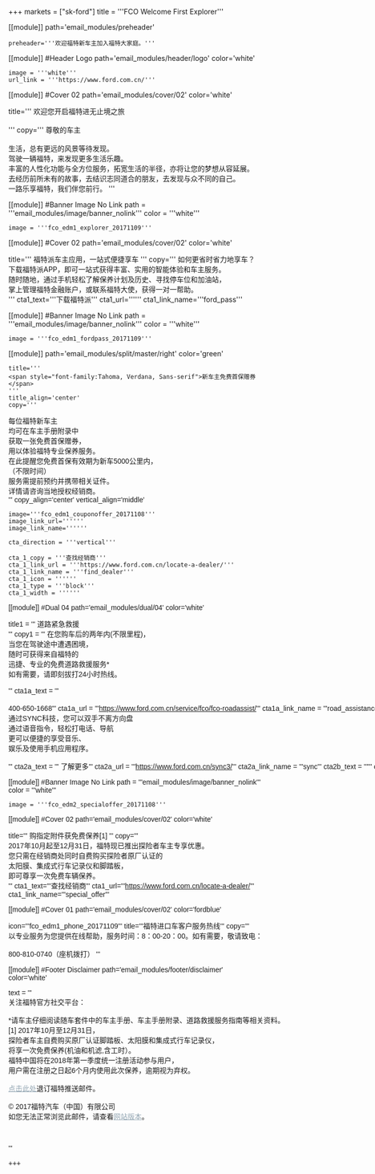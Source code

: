 
+++
markets = ["sk-ford"]
title = '''FCO Welcome First Explorer'''

[[module]]
path='email_modules/preheader'

	preheader='''欢迎福特新车主加入福特大家庭。'''

[[module]] #Header Logo
path='email_modules/header/logo'
color='white'

	image = '''white'''
	url_link = '''https://www.ford.com.cn/'''
    
[[module]] #Cover 02
path='email_modules/cover/02'
color='white'

title='''
    <span style="white-space:nowrap;">欢迎您开启福特进无止境之旅</span>
    <br/>
    <br/>
'''
copy='''
    <span style="white-space:nowrap;">尊敬的车主</span>
    <br/>
    <br/>
    <span style="white-space:nowrap;">生活，总有更远的风景等待发现。</span>
    <br/>
    <span style="white-space:nowrap;">驾驶一辆福特，来发现更多生活乐趣。</span>
    <br/>
    <span style="white-space:nowrap;">丰富的人性化功能与全方位服务，拓宽生活的半径，亦将让您的梦想从容延展。</span>
    <br/>
    <span style="white-space:nowrap;">去经历前所未有的故事，去结识志同道合的朋友，去发现与众不同的自己。</span>
    <br/>
    <span style="white-space:nowrap;">一路乐享福特，我们伴您前行。</span>
'''

 [[module]] #Banner Image No Link
path = '''email_modules/image/banner_nolink'''
color = '''white'''

	image = '''fco_edm1_explorer_20171109'''

[[module]] #Cover 02
path='email_modules/cover/02'
color='white'

title='''
    <span style="white-space:nowrap;">福特派车主应用，一站式便捷享车</span>
'''
copy='''
    <span style="white-space:nowrap;">如何更省时省力地享车？</span>
    <br/>
    <span style="white-space:nowrap;">下载福特派APP，即可一站式获得丰富、实用的智能体验和车主服务。</span>
    <br/>
    <span style="white-space:nowrap;">随时随地，通过手机轻松了解保养计划及历史、寻找停车位和加油站，</span>
    <br/>
    <span style="white-space:nowrap;">掌上管理福特金融账户，或联系福特大使，获得一对一帮助。</span>
    <br />
'''
cta1_text='''<span style="white-space:nowrap;">下载福特派</span>'''
cta1_url=''''''
cta1_link_name='''ford_pass'''

 [[module]] #Banner Image No Link
path = '''email_modules/image/banner_nolink'''
color = '''white'''

	image = '''fco_edm1_fordpass_20171109'''

[[module]]
path='email_modules/split/master/right'
color='green'

	title='''
    <span style="font-family:Tahoma, Verdana, Sans-serif">新车主免费首保赠券</span>
    '''
	title_align='center'
	copy='''
<span style="font-family:Tahoma, Verdana, Sans-serif;">
<span style="white-space:nowrap;">每位福特新车主</span>
<br/>
<span style="white-space:nowrap;">均可在车主手册附录中</span>
<br/>
<span style="white-space:nowrap;">获取一张免费首保赠券，</span>
<br/>
<span style="white-space:nowrap;">用以体验福特专业保养服务。</span>
<br/>
<span style="white-space:nowrap;">在此提醒您免费首保有效期为新车5000公里内，</span>
<br/>
<span style="white-space:nowrap;">（不限时间）</span>
<br/>
<span style="white-space:nowrap;">服务需提前预约并携带相关证件。</span>
<br/>
<span style="white-space:nowrap;">详情请咨询当地授权经销商。</span>
<br />
    '''
	copy_align='center'
	vertical_align='middle'

	image='''fco_edm1_couponoffer_20171108'''
	image_link_url=''''''
	image_link_name=''''''

	cta_direction = '''vertical'''

	cta_1_copy = '''查找经销商'''
	cta_1_link_url = '''https://www.ford.com.cn/locate-a-dealer/'''
	cta_1_link_name = '''find_dealer'''
	cta_1_icon = ''''''
	cta_1_type = '''block'''
	cta_1_width = ''''''

[[module]] #Dual 04
path='email_modules/dual/04'
color='white'

title1 = ''' <span style="font-family:Tahoma, Verdana, Sans-serif">道路紧急救援</span>
<br />
'''
	copy1 = '''
    <span style="font-family:Tahoma, Verdana, Sans-serif">
    <span style=" white-space:nowrap;">在您购车后的两年内(不限里程)，
    <br />
    <span style=" white-space:nowrap;">当您在驾驶途中遭遇困境，</span>
    <br />
    <span style=" white-space:nowrap;">随时可获得来自福特的
    <br />
    <span style=" white-space:nowrap;">迅捷、专业的免费道路救援服务*</span>
    <br />
    <span style=" white-space:nowrap;">如有需要，请即刻拔打24小时热线。</span>
    <br />
    <br />
    '''
	cta1a_text = '''<span style="font-family:Tahoma, Verdana, Sans-serif"><br /><br />400-650-1668</span>'''
	cta1a_url = '''https://www.ford.com.cn/service/fco/fco-roadassist/'''
	cta1a_link_name = '''road_assistance'''
	cta1b_text = ''''''
	cta1b_url = ''''''
	cta1b_link_name = ''''''
	cta1c_text = ''''''
	cta1c_url = ''''''
	cta1c_link_name = ''''''
	icon1 = '''fco_edm1_roadassistance_20171109'''
	title2 = '''<span style="font-family:Tahoma, Verdana, Sans-serif">链接SYNC3</span>'''
	copy2 = '''
    <span style="font-family:Tahoma, Verdana, Sans-serif">
    <span style=" white-space:nowrap;">想知道什么是SYNC 3 吗？</span>
    <br />
    <span style=" white-space:nowrap;">通过SYNC科技，您可以双手不离方向盘</span>
    <br />
    <span style=" white-space:nowrap;">通过语音指令，轻松打电话、导航</span>
    <br />
    <span style=" white-space:nowrap;">更可以便捷的享受音乐、</span>
    <br />
    <span style=" white-space:nowrap;">娱乐及使用手机应用程序。</span>
    <br />
    <br />
    '''
	cta2a_text = '''
    <span style="font-family:Tahoma, Verdana, Sans-serif">了解更多</span>'''
	cta2a_url = '''https://www.ford.com.cn/sync3/'''
	cta2a_link_name = '''sync'''
	cta2b_text = ''''''
	cta2b_url = ''''''
	cta2b_link_name = ''''''
	cta2c_text = ''''''
	cta2c_url = ''''''
	cta2c_link_name = ''''''
	icon2 = '''th_edm1_sync_20160801'''

 [[module]] #Banner Image No Link
path = '''email_modules/image/banner_nolink'''
color = '''white'''

	image = '''fco_edm2_specialoffer_20171108'''

[[module]] #Cover 02
path='email_modules/cover/02'
color='white'

title='''
    <span style="white-space:nowrap;">购指定附件获免费保养[1]</span>
'''
copy='''
    <span style="white-space:nowrap;">2017年10月起至12月31日，福特现已推出探险者车主专享优惠。</span>
    <br/>
    <span style="white-space:nowrap;">您只需在经销商处同时自费购买探险者原厂认证的</span>
    <br/>
    <span style="white-space:nowrap;">太阳膜、集成式行车记录仪和脚踏板，</span>
    <br/>
    <span style="white-space:nowrap;">即可尊享一次免费车辆保养。</span>
    <br />
'''
cta1_text='''<span style="white-space:nowrap;">查找经销商</span>'''
cta1_url='''https://www.ford.com.cn/locate-a-dealer/'''
cta1_link_name='''special_offer'''

[[module]] #Cover 01
path='email_modules/cover/02'
color='fordblue'

icon='''fco_edm1_phone_20171109'''
title='''<span style="white-space:nowrap;">福特进口车客户服务热线</span>'''
copy='''
    <span style="white-space:nowrap;">以专业服务为您提供在线帮助，服务时间：8：00-20：00。如有需要，敬请致电：</span>
    <br/>
    <br/>
    <span style="white-space:nowrap;">800-810-0740（座机拨打）</span>
'''

[[module]] #Footer Disclaimer
path='email_modules/footer/disclaimer'
color='white'

text = '''
<span style="font-family:'Nanum Gothic',Malgun Gothic,sans-serif">
<br/>
<span style="white-space:nowrap;">关注福特官方社交平台：</span>
<br/>
<br/>
<span style="white-space:nowrap;">*请车主仔细阅读随车套件中的车主手册、车主手册附录、道路救援服务指南等相关资料。</span>
<span style="white-space:nowrap;">[1] 2017年10月至12月31日，</span>
<br/>
<span style="white-space:nowrap;">探险者车主自费购买原厂认证脚踏板、太阳膜和集成式行车记录仪，</span>
<br/>
<span style="white-space:nowrap;">将享一次免费保养(机油和机滤,含工时）。</span>
<br/>
<span style="white-space:nowrap;">福特中国将在2018年第一季度统一注册活动参与用户，</span>
<br/>
<span style="white-space:nowrap;">用户需在注册之日起6个月内使用此次保养，逾期视为弃权。</span>
<br/>
<br/>
<span style="white-space:nowrap;"><a href="https://www.ford-korea.com/privacy/" name="privacy" style="text-decoration:underline; color:#91a4b1;">点击此处</a>退订福特推送邮件。</span>
<br/>
<br/>
<span style="font-family:'Nanum Gothic',Malgun Gothic,sans-serif;">
<span style="white-space:nowrap;">© 2017福特汽车（中国）有限公司</span>
<br/>
<span style="white-space:nowrap;">如您无法正常浏览此邮件，请查看<a href="https://www.ford-korea.com/privacy/" name="privacy" style="text-decoration:underline; color:#91a4b1;">网站版本</a>。</span>

<br/>
<br/>
'''

+++
